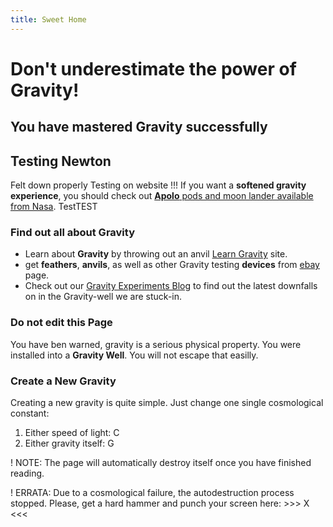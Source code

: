 ```yaml
---
title: Sweet Home
---
```


# Don't underestimate the power of Gravity!
## You have mastered **Gravity** successfully
## Testing Newton
Felt down properly
Testing on website
!!! If you want a **softened gravity experience**, you should check out [**Apolo** pods and moon lander available from Nasa](https://www.nasa.gov/).
TestTEST
### Find out all about Gravity

* Learn about **Gravity** by throwing out an anvil [Learn Gravity](https://en.wikipedia.org/wiki/Gravity) site.
* get **feathers**, **anvils**, as well as other Gravity testing **devices** from [ebay](http://ebay.com/) page.
* Check out our [Gravity Experiments Blog](http://buggyandbuddy.com/gravity/) to find out the latest downfalls on in the Gravity-well we are stuck-in.

### Do not edit this Page

You have ben warned, gravity is a serious physical property. You were installed into a **Gravity Well**. You will not escape that easilly.

### Create a New Gravity

Creating a new gravity is quite simple. Just change one single cosmological constant:

1. Either speed of light: C
2. Either gravity itself: G

! NOTE: The page will automatically destroy itself once you have finished reading.

! ERRATA: Due to a cosmological failure, the autodestruction process stopped.
  Please, get a hard hammer and punch your screen here: >>> X <<<
